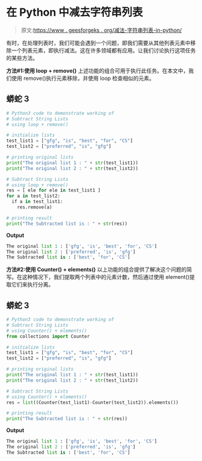 # 在 Python 中减去字符串列表

> 原文:[https://www . geesforgeks . org/减法-字符串列表-in-python/](https://www.geeksforgeeks.org/subtract-string-lists-in-python/)

有时，在处理列表时，我们可能会遇到一个问题，即我们需要从其他列表元素中移除一个列表元素，即执行减法。这在许多领域都有应用。让我们讨论执行这项任务的某些方法。

**方法#1:使用 loop + remove()**
上述功能的组合可用于执行此任务。在本文中，我们使用 remove()执行元素移除，并使用 loop 检查相似的元素。

## 蟒蛇 3

```py
# Python3 code to demonstrate working of
# Subtract String Lists
# using loop + remove()

# initialize lists
test_list1 = ["gfg", "is", "best", "for", "CS"]
test_list2 = ["preferred", "is", "gfg"]

# printing original lists
print("The original list 1 : " + str(test_list1))
print("The original list 2 : " + str(test_list2))

# Subtract String Lists
# using loop + remove()
res = [ ele for ele in test_list1 ]
for a in test_list2:
  if a in test_list1:
    res.remove(a)

# printing result
print("The Subtracted list is : " + str(res))
```

**Output**

```py
The original list 1 : ['gfg', 'is', 'best', 'for', 'CS']
The original list 2 : ['preferred', 'is', 'gfg']
The Subtracted list is : ['best', 'for', 'CS']
```

**方法#2:使用 Counter() + elements()**
以上功能的组合提供了解决这个问题的简写。在这种情况下，我们提取两个列表中的元素计数，然后通过使用 element()提取它们来执行分离。

## 蟒蛇 3

```py
# Python3 code to demonstrate working of
# Subtract String Lists
# using Counter() + elements()
from collections import Counter

# initialize lists
test_list1 = ["gfg", "is", "best", "for", "CS"]
test_list2 = ["preferred", "is", "gfg"]

# printing original lists
print("The original list 1 : " + str(test_list1))
print("The original list 2 : " + str(test_list2))

# Subtract String Lists
# using Counter() + elements()
res = list((Counter(test_list1)-Counter(test_list2)).elements())

# printing result
print("The Subtracted list is : " + str(res))
```

**Output**

```py
The original list 1 : ['gfg', 'is', 'best', 'for', 'CS']
The original list 2 : ['preferred', 'is', 'gfg']
The Subtracted list is : ['best', 'for', 'CS']
```
